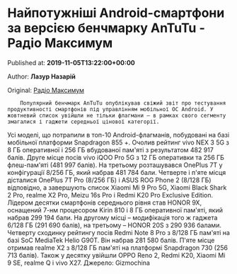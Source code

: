 
# Найпотужніші Android-смартфони за версією бенчмарку AnTuTu - Радіо Максимум

Published at: **2019-11-05T13:22:00+00:00**

Author: **Лазур Назарій**

Original: [Радіо Максимум](https://maximum.fm/najpotuzhnishi-android-smartfoni-za-versiyeyu-benchmarku-antutu_n169087)


        Популярний бенчмарк AnTuTu опублікував свіжий звіт про тестування продуктивності смартфонів під управлінням мобільної ОС Android. У жовтневий список увійшли не тільки флагмани – в рамках свого сегменту змагалися і гаджети середньої цінової категорії.
      
Усі моделі, що потрапили в топ-10 Android-флагманів, побудовані на базі мобільної платформи Snapdragon 855 +. Очолив рейтинг vivo NEX 3 5G з 8 ГБ оперативної і 256 ГБ вбудованої пам'яті з результатом 482 917 балів. Друге місце посів vivo iQOO Pro 5G з 12 ГБ оперативки та 256 ГБ флеш-пам'яті (481 997 балів). На третьому розташувався OnePlus 7T у конфігурації 8/256 ГБ, який набрав 481 784 бали.
Четверте і п'яте місця дісталися OnePlus 7T Pro (8/256 ГБ) і ASUS ROG Phone 2 (8/128 ГБ) відповідно, а завершують список Xiaomi Mi 9 Pro 5G, Xiaomi Black Shark 2 Pro, realme X2 Pro, Meizu 16s Pro і Redmi K20 Pro Exclusive Edition.
Лідером десятки смартфонів середнього рівня став HONOR 9X, оснащений 7-нм процесором Kirin 810 і 8 ГБ оперативної пам'яті, який набрав 299 194 бали. На другому місці – модифікація того ж гаджета 6/128 ГБ (291 690 балів), на третьому – HONOR 20S з 290 936 балами.
Четверту сходинку рейтингу посів Redmi Note 8 Pro з 8/128 ГБ пам'яті на базі SoC MediaTek Helio G90T. Він набрав 281 580 балів. П'яте місце отримав realme X2 з 8/128 ГБ пам'яті на платформі Snapdragon 730 (256 713 балів). Також у десятку увійшли OPPO Reno 2, Redmi K20, Xiaomi Mi 9 SE, realme Q і vivo X27.
Джерело: Gizmochina
